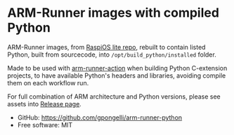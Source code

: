 # ARM-Runner images with compiled Python


ARM-Runner images, from [RaspiOS lite repo](https://downloads.raspberrypi.org/raspios_lite_armhf/images/), rebuilt to contain 
listed Python, built from sourcecode, into `/opt/build_python/installed` folder.

Made to be used with [arm-runner-action](https://github.com/pguyot/arm-runner-action) when building Python C-extension projects, 
to have available Python's headers and libraries, avoiding compile them on each workflow run.


For full combination of ARM architecture and Python versions, please see assets into 
[Release page](https://github.com/gpongelli/arm-runner-python/releases).


* GitHub: <https://github.com/gpongelli/arm-runner-python>
* Free software: MIT


